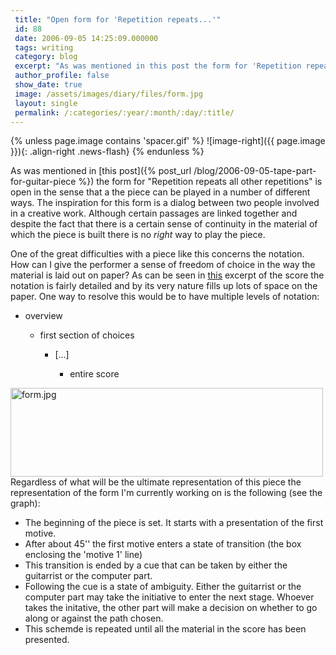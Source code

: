 ```yaml
---
 title: "Open form for 'Repetition repeats...'"
 id: 88
 date: 2006-09-05 14:25:09.000000
 tags: writing
 category: blog
 excerpt: "As was mentioned in this post the form for 'Repetition repeats all other repetitions' is open in the sense that a the piece can be played in a number of different ways. The inspiration for this form ..."
 author_profile: false
 show_date: true
 image: /assets/images/diary/files/form.jpg
 layout: single
 permalink: /:categories/:year/:month/:day/:title/
---
```

{% unless page.image contains 'spacer.gif' %}
   ![image-right]({{ page.image }}){: .align-right .news-flash}
{% endunless %}

As was mentioned in [this post]({% post_url /blog/2006-09-05-tape-part-for-guitar-piece %}) the form for "Repetition repeats all
 other repetitions" is open in the sense that a the piece can be played in a number of different ways. The inspiration for this form is a dialog between two people involved in a creative work. Although certain passages are linked together and despite the fact that there is a certain sense of continuity in the material of which the piece is built there is no <em>right</em> way to play the piece.



One of the great difficulties with a piece like this concerns the notation. How can I give the performer a sense of freedom of choice in the way the material is laid out on paper? As can be seen in <a href="/assets/files/diary/repetition_excerpt1.jpg">this</a> excerpt of the score the notation is fairly detailed and by its very nature fills up lots of space on the paper. One way to resolve this would be to have multiple levels of notation:
<ul>
<li>overview</li>
<ul>
<li>first section of choices</li>
<ul>
<li>[...]</li>
<ul>
<li>entire score</li>
</ul>
</ul>
</ul>
</ul>




<a href="/assets/files/diary/form.jpg"><img alt="form.jpg" src="/assets/files/diary/form.jpg" width="500" height="142" border="0" /></a>
Regardless of what will be the ultimate representation of this piece the representation of the form I'm currently working on is the following (see the graph):
<ul>
<li>The beginning of the piece is set. It starts with a presentation of the first motive.</li>
<li>After about 45'' the first motive enters a state of transition (the box enclosing the 'motive 1' line)</li>
<li>This transition is ended by a cue that can be taken by either the guitarrist or the computer part.</li>
<li>Following the cue is a state of ambiguity. Either the guitarrist or the computer part may take the initiative to enter the next stage. Whoever takes the initative, the other part will make a decision on whether to go along or against the path chosen.</li>
<li>This schemde is repeated until all the material in the score has been presented.</li>
</ul>
